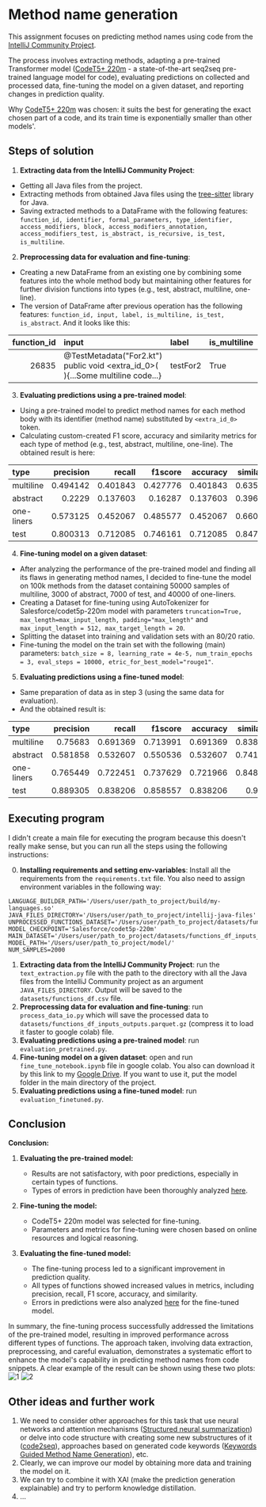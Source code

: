 # Method name generation

This assignment focuses on predicting method names using code from the [IntelliJ Community Project](https://github.com/JetBrains/intellij-community). 

The process involves extracting methods, adapting a pre-trained Transformer model ([CodeT5+ 220m](https://huggingface.co/Salesforce/codet5p-220m) - a state-of-the-art seq2seq pre-trained language model for code), 
evaluating predictions on collected and processed data, fine-tuning the model on a given dataset, 
and reporting changes in prediction quality.

Why [CodeT5+ 220m](https://huggingface.co/Salesforce/codet5p-220m) was chosen: it suits the best for generating the exact chosen part of a code, and its train time is exponentially smaller than other models'.

## Steps of solution
1. **Extracting data from the IntelliJ Community Project**:
* Getting all Java files from the project.
* Extracting methods from obtained Java files using the [tree-sitter](https://github.com/serenadeai/java-tree-sitter) library for Java.
* Saving extracted methods to a DataFrame with the following features: `function_id, identifier, formal_parameters, type_identifier, access_modifiers, block, access_modifiers_annotation, access_modifiers_test, is_abstract, is_recursive, is_test, is_multiline`.


2. **Preprocessing data for evaluation and fine-tuning**:
* Creating a new DataFrame from an existing one by combining some features into the whole method body but maintaining other features for further division functions into types (e.g., test, abstract, multiline, one-line).
* The version of DataFrame after previous operation has the following features: `function_id, input, label, is_multiline, is_test, is_abstract`. And it looks like this:

| function_id | input                                                                            | label                 | is_multiline   | is_test   | is_abstract   |
|------------:|:---------------------------------------------------------------------------------|:----------------------|:---------------|:----------|:--------------|
|       26835 | @TestMetadata("For2.kt") public void <extra_id_0>(  ){...Some multiline code...} | testFor2              | True           | True      | False         |

3. **Evaluating predictions using a pre-trained model**:
* Using a pre-trained model to predict method names for each method body with its identifier (method name) substituted by `<extra_id_0>` token.
* Calculating custom-created F1 score, accuracy and similarity metrics for each type of method (e.g., test, abstract, multiline, one-line). The obtained result is here:

| type       |   precision |   recall |   f1score |   accuracy |   similarity |
|:-----------|------------:|---------:|----------:|-----------:|-------------:|
| multiline  |    0.494142 | 0.401843 |  0.427776 |   0.401843 |     0.635965 |
| abstract   |    0.2229   | 0.137603 |  0.16287  |   0.137603 |     0.396059 |
| one-liners |    0.573125 | 0.452067 |  0.485577 |   0.452067 |     0.660239 |
| test       |    0.800313 | 0.712085 |  0.746161 |   0.712085 |     0.847186 |

4. **Fine-tuning model on a given dataset**:
* After analyzing the performance of the pre-trained model and finding all its flaws in generating method names, I decided to fine-tune the model on 100k methods from the dataset containing 50000 samples of multiline, 3000 of abstract, 7000 of test, and 40000 of one-liners.
* Creating a Dataset for fine-tuning using AutoTokenizer for Salesforce/codet5p-220m model with parameters `truncation=True, max_length=max_input_length, padding="max_length"` and `max_input_length = 512, max_target_length = 20`.
* Splitting the dataset into training and validation sets with an 80/20 ratio.
* Fine-tuning the model on the train set with the following (main) parameters: `batch_size = 8, learning_rate = 4e-5, num_train_epochs = 3, eval_steps = 10000, etric_for_best_model="rouge1"`.


5. **Evaluating predictions using a fine-tuned model**: 
* Same preparation of data as in step 3 (using the same data for evaluation).
* And the obtained result is:

| type       |   precision |   recall |   f1score |   accuracy |   similarity |
|:-----------|------------:|---------:|----------:|-----------:|-------------:|
| multiline  |    0.75683  | 0.691369 |  0.713991 |   0.691369 |     0.838892 |
| abstract   |    0.581858 | 0.532607 |  0.550536 |   0.532607 |     0.741023 |
| one-liners |    0.765449 | 0.722451 |  0.737629 |   0.721966 |     0.848729 |
| test       |    0.889305 | 0.838206 |  0.858557 |   0.838206 |     0.9156   |

## Executing program
I didn't create a main file for executing the program because this doesn't really make sense, but you can run all the steps using the following instructions:


0. **Installing requirements and setting env-variables**: Install all the requirements from the `requirements.txt` file. You also need to assign environment variables in the following way:
```
LANGUAGE_BUILDER_PATH='/Users/user/path_to_project/build/my-languages.so'
JAVA_FILES_DIRECTORY='/Users/user/path_to_project/intellij-java-files'
UNPROCESSED_FUNCTIONS_DATASET='/Users/user/path_to_project/datasets/functions_df.csv'
MODEL_CHECKPOINT='Salesforce/codet5p-220m'
MAIN_DATASET='/Users/user/path_to_project/datasets/functions_df_inputs_outputs.parquet.gz'
MODEL_PATH='/Users/user/path_to_project/model/'
NUM_SAMPLES=2000
```
1. **Extracting data from the IntelliJ Community Project**: run the `text_extraction.py` file with the path to the directory with all the Java files from the IntelliJ Community project as an argument `JAVA_FILES_DIRECTORY`. Output will be saved to the `datasets/functions_df.csv` file.
2. **Preprocessing data for evaluation and fine-tuning**: run `process_data_io.py` which will save the processed data to `datasets/functions_df_inputs_outputs.parquet.gz` (compress it to load it faster to google colab) file.
3. **Evaluating predictions using a pre-trained model**: run `evaluation_pretrained.py`.
4. **Fine-tuning model on a given dataset**: open and run `fine_tune_notebook.ipynb` file in google colab. You also can download it by this link to my [Google Drive](https://drive.google.com/drive/folders/1REJ0zI3oeYOZCpBWYlT2IsDO7Md-C-r-?usp=sharing). If you want to use it, put the model folder in the main directory of the project.
5. **Evaluating predictions using a fine-tuned model**: run `evaluation_finetuned.py`.


## Conclusion
**Conclusion:**

1. **Evaluating the pre-trained model:**
   - Results are not satisfactory, with poor predictions, especially in certain types of functions.
   - Types of errors in prediction have been thoroughly analyzed [here](https://github.com/TyKo0707/method_name_generation/blob/main/eda_plus_analysis.ipynb).

2. **Fine-tuning the model:**
   - CodeT5+ 220m model was selected for fine-tuning.
   - Parameters and metrics for fine-tuning were chosen based on online resources and logical reasoning.

3. **Evaluating the fine-tuned model:**
   - The fine-tuning process led to a significant improvement in prediction quality.
   - All types of functions showed increased values in metrics, including precision, recall, F1 score, accuracy, and similarity.
   - Errors in predictions were also analyzed [here](https://github.com/TyKo0707/method_name_generation/blob/main/eda_plus_analysis.ipynb) for the fine-tuned model.

In summary, the fine-tuning process successfully addressed the limitations of the pre-trained model, 
resulting in improved performance across different types of functions. 
The approach taken, involving data extraction, preprocessing, and careful evaluation, 
demonstrates a systematic effort to enhance the model's capability in predicting method names from code snippets.
A clear example of the result can be shown using these two plots:
![1](https://github.com/TyKo0707/method_name_generation/assets/65500151/dc28c316-9422-47d4-8bff-143323be3897)
![2](https://github.com/TyKo0707/method_name_generation/assets/65500151/4d06ad53-07d9-43af-821f-b0de813ffde5)

## Other ideas and further work
1. We need to consider other approaches for this task that use neural networks and attention mechanisms ([Structured neural summarization](https://arxiv.org/pdf/1811.01824.pdf)) or delve into code structure with creating some new substructures of it ([code2seq](https://arxiv.org/pdf/1808.01400.pdf)), approaches based on generated code keywords ([Keywords Guided Method Name Generation](https://arxiv.org/pdf/2103.11118.pdf)), etc.
2. Clearly, we can improve our model by obtaining more data and training the model on it.
3. We can try to combine it with XAI (make the prediction generation explainable) and try to perform knowledge distillation.
4. ...
